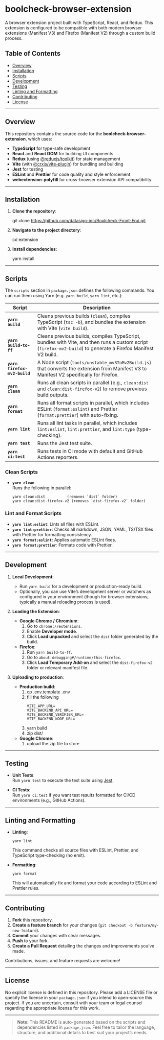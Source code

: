 # boolcheck-browser-extension

A browser extension project built with TypeScript, React, and Redux. This extension is configured to be compatible with both modern browser extensions (Manifest V3) and Firefox (Manifest V2) through a custom build process.

## Table of Contents

- [Overview](#overview)
- [Installation](#installation)
- [Scripts](#scripts)
- [Development](#development)
- [Testing](#testing)
- [Linting and Formatting](#linting-and-formatting)
- [Contributing](#contributing)
- [License](#license)

---

## Overview

This repository contains the source code for the **boolcheck-browser-extension**, which uses:

- **TypeScript** for type-safe development
- **React** and **React DOM** for building UI components
- **Redux** (using [@reduxjs/toolkit](https://redux-toolkit.js.org/)) for state management
- **Vite** (with [@crxjs/vite-plugin](https://www.npmjs.com/package/@crxjs/vite-plugin)) for bundling and building
- **Jest** for testing
- **ESLint** and **Prettier** for code quality and style enforcement
- **webextension-polyfill** for cross-browser extension API compatibility

---

## Installation

1. **Clone the repository**:

   git clone https://github.com/datasign-inc/Boolcheck-Front-End.git

2. **Navigate to the project directory**:

   cd extension

3. **Install dependencies**:

   yarn install

---

## Scripts

The `scripts` section in `package.json` defines the following commands. You can run them using Yarn (e.g. `yarn build`, `yarn lint`, etc.):

| Script                       | Description                                                                                                                                                  |
| ---------------------------- | ------------------------------------------------------------------------------------------------------------------------------------------------------------ |
| **`yarn build`**             | Cleans previous builds (`clean`), compiles TypeScript (`tsc -b`), and bundles the extension with Vite (`vite build`).                                        |
| **`yarn build-to-ff`**       | Cleans previous builds, compiles TypeScript, bundles with Vite, and then runs a custom script (`firefox-mv2-build`) to generate a Firefox Manifest V2 build. |
| **`yarn firefox-mv2-build`** | A Node script (`tools/unstable_mv3ToMv2Build.js`) that converts the extension from Manifest V3 to Manifest V2 specifically for Firefox.                      |
| **`yarn clean`**             | Runs all clean scripts in parallel (e.g., `clean:dist` and `clean:dist-firefox-v2`) to remove previous build outputs.                                        |
| **`yarn format`**            | Runs all format scripts in parallel, which includes ESLint (`format:eslint`) and Prettier (`format:prettier`) with auto-fixing.                              |
| **`yarn lint`**              | Runs all lint tasks in parallel, which includes `lint:eslint`, `lint:prettier`, and `lint:type` (type-checking).                                             |
| **`yarn test`**              | Runs the Jest test suite.                                                                                                                                    |
| **`yarn ci:test`**           | Runs tests in CI mode with default and GitHub Actions reporters.                                                                                             |

### Clean Scripts

- **`yarn clean`**  
  Runs the following in parallel:

      yarn clean:dist          (removes `dist` folder)
      yarn clean:dist-firefox-v2 (removes `dist-firefox-v2` folder)

### Lint and Format Scripts

- **`yarn lint:eslint`**: Lints all files with ESLint.
- **`yarn lint:prettier`**: Checks all markdown, JSON, YAML, TS/TSX files with Prettier for formatting consistency.
- **`yarn format:eslint`**: Applies automatic ESLint fixes.
- **`yarn format:prettier`**: Formats code with Prettier.

---

## Development

1. **Local Development**:

   - Run `yarn build` for a development or production-ready build.
   - Optionally, you can use Vite’s development server or watchers as configured in your environment (though for browser extensions, typically a manual reloading process is used).

2. **Loading the Extension**:

   - **Google Chrome / Chromium**:
     1. Go to `chrome://extensions`.
     2. Enable **Developer mode**.
     3. Click **Load unpacked** and select the `dist` folder generated by the build.
   - **Firefox**:
     1. Run `yarn build-to-ff`.
     2. Go to `about:debugging#/runtime/this-firefox`.
     3. Click **Load Temporary Add-on** and select the `dist-firefox-v2` folder or relevant manifest file.

3. **Uploading to production**:
   - **Production build**:
     1. cp .env.template .env
     2. fill the following
        ```angular2html
        VITE_APP_URL=
        VITE_BACKEND_API_URL=
        VITE_BACKEND_VERIFIER_URL=
        VITE_BACKEND_NODE_URL=
        ```
     3. yarn build
     4. zip dist/
   - **Google Chrome**:
     1. upload the zip file to store

---

## Testing

- **Unit Tests**:  
  Run `yarn test` to execute the test suite using [Jest](https://jestjs.io/).

- **CI Tests**:  
  Run `yarn ci:test` if you want test results formatted for CI/CD environments (e.g., GitHub Actions).

---

## Linting and Formatting

- **Linting**:

      yarn lint

  This command checks all source files with ESLint, Prettier, and TypeScript type-checking (no emit).

- **Formatting**:

      yarn format

  This will automatically fix and format your code according to ESLint and Prettier rules.

---

## Contributing

1. **Fork** this repository.
2. **Create a feature branch** for your changes (`git checkout -b feature/my-new-feature`).
3. **Commit** your changes with clear messages.
4. **Push** to your fork.
5. **Create a Pull Request** detailing the changes and improvements you’ve made.

Contributions, issues, and feature requests are welcome!

---

## License

No explicit license is defined in this repository. Please add a LICENSE file or specify the license in your `package.json` if you intend to open-source this project. If you are uncertain, consult with your team or legal counsel regarding the appropriate license for this work.

---

> **Note**: This README is auto-generated based on the scripts and dependencies listed in `package.json`. Feel free to tailor the language, structure, and additional details to best suit your project’s needs.
